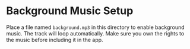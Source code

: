 # Background Music Setup

Place a file named `background.mp3` in this directory to enable background music.
The track will loop automatically. Make sure you own the rights to the music
before including it in the app.
